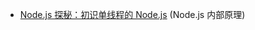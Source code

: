 
- [Node.js 探秘：初识单线程的 Node.js](http://taobaofed.org/blog/2015/10/29/deep-into-node-1/) (Node.js 内部原理)
